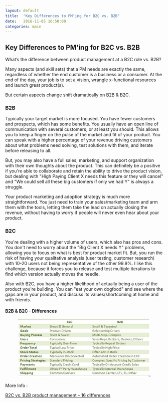 ```yaml
---
layout: default
title:  "Key Differences to PM'ing for B2C vs. B2B"
date:   2016-11-05 16:50:00
categories: main
---
```


<h2>Key Differences to PM'ing for B2C vs. B2B</h2>

What’s the difference between product management at a B2C role vs. B2B? 

Many aspects (and skill sets) that a PM needs are exactly the same, regardless of whether the end customer is a business or a consumer. At the end of the day, your job is to set a vision, wrangle x-functional resources and launch great product(s). 

But certain aspects change shift dramatically on B2B & B2C.


<h3>B2B</h3>

Typically your target market is more focused.  You have fewer customers and prospects, which has some benefits.  You usually have an open line of communication with several customers, or at least you should.  This allows you to keep a finger on the pulse of the market and fit of your product.  You can speak with a higher percentage of your revenue driving customers about what problems need solving, test solutions with them, and iterate before releasing to all.

But, you may also have a full sales, marketing, and support organization with their own thoughts about the product.  This can definitely be a positive if you're able to collaborate and retain the ability to drive the product vision, but dealing with "High Paying Client X needs this feature or they will cancel" and "We could sell all these big customers if only we had Y" is always a struggle.

Your product marketing and adoption strategy is much more straightforward.  You just need to train your sales/marketing team and arm them with the tools, letting them take the lead on actually closing the revenue, without having to worry if people will never even hear about your product.

<h3>B2C</h3>

You're dealing with a higher volume of users, which also has pros and cons.  You don't need to worry about the "Big Client X needs Y" problems, allowing you to focus on what is best for product market fit.  But, you run the risk of having your qualitative analysis (user testing, customer research) with 10-20 users not being representative of the other 99.9%.  I like this challenge, because it forces you to release and test multiple iterations to find which version actually moves the needle.

Also with B2C, you have a higher likelihood of actually being a user of the product you're building.  You can "eat your own dogfood" and see where the gaps are in your product, and discuss its values/shortcoming at home and with friends.


<h4>B2B & B2C - Differences</h4>

<figure><img src="/images/b2b-differences.jpg" title="b2b-differences"></figure>


More Info :

<a href="https://productmanagementtips.com/2011/05/22/b2c-b2b-product-management/" target="_blank">B2C vs. B2B product management – 16 differences</a>
